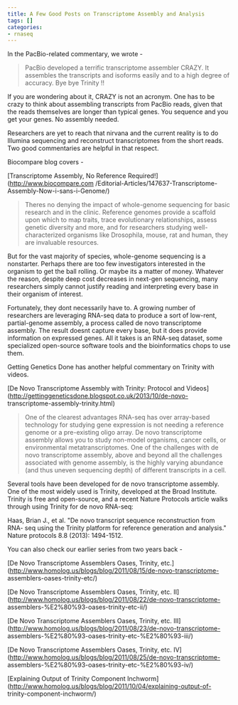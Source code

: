 ```yaml
---
title: A Few Good Posts on Transcriptome Assembly and Analysis
tags: []
categories:
- rnaseq
---
```

In the PacBio-related commentary, we wrote -
<!--more-->

> PacBio developed a terrific transcriptome assembler CRAZY. It assembles the
transcripts and isoforms easily and to a high degree of accuracy. Bye bye
Trinity !!

If you are wondering about it, CRAZY is not an acronym. One has to be crazy to
think about assembling transcripts from PacBio reads, given that the reads
themselves are longer than typical genes. You sequence and you get your genes.
No assembly needed.

Researchers are yet to reach that nirvana and the current reality is to do
Illumina sequencing and reconstruct transcriptomes from the short reads. Two
good commentaries are helpful in that respect.

Biocompare blog covers -

[Transcriptome Assembly, No Reference Required!](http://www.biocompare.com
/Editorial-Articles/147637-Transcriptome-Assembly-Now-i-sans-i-Genome/)

> Theres no denying the impact of whole-genome sequencing for basic research
and in the clinic. Reference genomes provide a scaffold upon which to map
traits, trace evolutionary relationships, assess genetic diversity and more,
and for researchers studying well-characterized organisms like Drosophila,
mouse, rat and human, they are invaluable resources.

But for the vast majority of species, whole-genome sequencing is a nonstarter.
Perhaps there are too few investigators interested in the organism to get the
ball rolling. Or maybe its a matter of money. Whatever the reason, despite
deep cost decreases in next-gen sequencing, many researchers simply cannot
justify reading and interpreting every base in their organism of interest.

Fortunately, they dont necessarily have to. A growing number of researchers
are leveraging RNA-seq data to produce a sort of low-rent, partial-genome
assembly, a process called de novo transcriptome assembly. The result doesnt
capture every base, but it does provide information on expressed genes. All it
takes is an RNA-seq dataset, some specialized open-source software tools and
the bioinformatics chops to use them.

Getting Genetics Done has another helpful commentary on Trinity with videos.

[De Novo Transcriptome Assembly with Trinity: Protocol and
Videos](http://gettinggeneticsdone.blogspot.co.uk/2013/10/de-novo-
transcriptome-assembly-trinity.html)

> One of the clearest advantages RNA-seq has over array-based technology for
studying gene expression is not needing a reference genome or a pre-existing
oligo array. De novo transcriptome assembly allows you to study non-model
organisms, cancer cells, or environmental metatranscriptomes. One of the
challenges with de novo transcriptome assembly, above and beyond all the
challenges associated with genome assembly, is the highly varying abundance
(and thus uneven sequencing depth) of different transcripts in a cell.

Several tools have been developed for de novo transcriptome assembly. One of
the most widely used is Trinity, developed at the Broad Institute. Trinity is
free and open-source, and a recent Nature Protocols article walks through
using Trinity for de novo RNA-seq:

Haas, Brian J., et al. "De novo transcript sequence reconstruction from RNA-
seq using the Trinity platform for reference generation and analysis." Nature
protocols 8.8 (2013): 1494-1512.

You can also check our earlier series from two years back -

[De Novo Transcriptome Assemblers Oases, Trinity,
etc.](http://www.homolog.us/blogs/blog/2011/08/15/de-novo-transcriptome-
assemblers-oases-trinity-etc/)

[De Novo Transcriptome Assemblers Oases, Trinity, etc.
II](http://www.homolog.us/blogs/blog/2011/08/22/de-novo-transcriptome-
assemblers-%E2%80%93-oases-trinity-etc-ii/)

[De Novo Transcriptome Assemblers Oases, Trinity, etc.
III](http://www.homolog.us/blogs/blog/2011/08/23/de-novo-transcriptome-
assemblers-%E2%80%93-oases-trinity-etc-%E2%80%93-iii/)

[De Novo Transcriptome Assemblers Oases, Trinity, etc.
IV](http://www.homolog.us/blogs/blog/2011/08/25/de-novo-transcriptome-
assemblers-%E2%80%93-oases-trinity-etc-%E2%80%93-iv/)

[Explaining Output of Trinity Component
Inchworm](http://www.homolog.us/blogs/blog/2011/10/04/explaining-output-of-
trinity-component-inchworm/)

